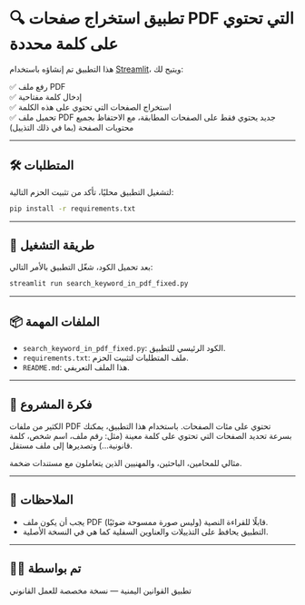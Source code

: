 # 🔍 تطبيق استخراج صفحات PDF التي تحتوي على كلمة محددة

هذا التطبيق تم إنشاؤه باستخدام [Streamlit](https://streamlit.io)، ويتيح لك:

✅ رفع ملف PDF  
✅ إدخال كلمة مفتاحية  
✅ استخراج الصفحات التي تحتوي على هذه الكلمة  
✅ تحميل ملف PDF جديد يحتوي فقط على الصفحات المطابقة، مع الاحتفاظ بجميع محتويات الصفحة (بما في ذلك التذييل)

---

## 🛠️ المتطلبات

لتشغيل التطبيق محليًا، تأكد من تثبيت الحزم التالية:

```bash
pip install -r requirements.txt
```

---

## 🚀 طريقة التشغيل

بعد تحميل الكود، شغّل التطبيق بالأمر التالي:

```bash
streamlit run search_keyword_in_pdf_fixed.py
```

---

## 📦 الملفات المهمة

- `search_keyword_in_pdf_fixed.py`: الكود الرئيسي للتطبيق.
- `requirements.txt`: ملف المتطلبات لتثبيت الحزم.
- `README.md`: هذا الملف التعريفي.

---

## 🧠 فكرة المشروع

الكثير من ملفات PDF تحتوي على مئات الصفحات. باستخدام هذا التطبيق، يمكنك بسرعة تحديد الصفحات التي تحتوي على كلمة معينة (مثل: رقم ملف، اسم شخص، كلمة قانونية...) وتصديرها إلى ملف مستقل.

مثالي للمحامين، الباحثين، والمهنيين الذين يتعاملون مع مستندات ضخمة.

---

## 📄 الملاحظات

- يجب أن يكون ملف PDF قابلًا للقراءة النصية (وليس صورة ممسوحة ضوئيًا).
- التطبيق يحافظ على التذييلات والعناوين السفلية كما هي في النسخة الأصلية.

---

## 🧑‍💻 تم بواسطة

تطبيق القوانين اليمنية — نسخة مخصصة للعمل القانوني
